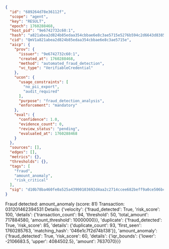 ```json
{
  "id": "689264d78e36112f",
  "scope": "agent",
  "key": "RESULT",
  "epoch": 1760288468,
  "host_pid": "9e6742732c60:1",
  "hash": "a821abea2d824b85edaa354cbbae6e8c3ae5715e5276b594c2d6643d8385520a",
  "cid": "QmV1a821abea2d824b85edaa354cbbae6e8c3ae5715e",
  "aicp": {
    "prov": {
      "issuer": "9e6742732c60:1",
      "created_at": 1760288468,
      "method": "automated_fraud_detection",
      "vc_type": "VerifiableCredential"
    },
    "ucon": {
      "usage_constraints": [
        "no_pii_export",
        "audit_required"
      ],
      "purpose": "fraud_detection_analysis",
      "enforcement": "mandatory"
    },
    "eval": {
      "confidence": 1.0,
      "evidence_count": 0,
      "review_status": "pending",
      "evaluated_at": 1760288468
    }
  },
  "sources": [],
  "edges": [],
  "metrics": {},
  "thresholds": {},
  "tags": [
    "fraud",
    "amount_anomaly",
    "risk_critical"
  ],
  "sig": "d10b78ba460fe0a525a43990103692d4aa2c2714ccee682beff9a0ce506bc58b"
}
```

Fraud detected: amount_anomaly (score: 81)
Transaction: 031201462394531
Details: {'velocity': {'fraud_detected': True, 'risk_score': 100, 'details': {'transaction_count': 94, 'threshold': 50, 'total_amount': 717884580, 'amount_threshold': 10000000}}, 'duplicate': {'fraud_detected': True, 'risk_score': 85, 'details': {'duplicate_count': 93, 'first_seen': 1760285763, 'matching_hash': '046e1c7f2d74b138'}}, 'amount_anomaly': {'fraud_detected': True, 'risk_score': 60, 'details': {'iqr_bounds': {'lower': -2106683.5, 'upper': 4084502.5}, 'amount': 7637070}}}